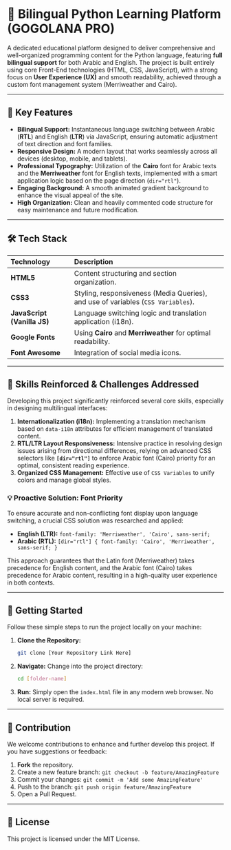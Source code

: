 # 🐍 Bilingual Python Learning Platform (GOGOLANA PRO)

A dedicated educational platform designed to deliver comprehensive and well-organized programming content for the Python language, featuring **full bilingual support** for both Arabic and English. The project is built entirely using core Front-End technologies (HTML, CSS, JavaScript), with a strong focus on **User Experience (UX)** and smooth readability, achieved through a custom font management system (Merriweather and Cairo).

---

## 🌟 Key Features

* **Bilingual Support:** Instantaneous language switching between Arabic (**RTL**) and English (**LTR**) via JavaScript, ensuring automatic adjustment of text direction and font families.
* **Responsive Design:** A modern layout that works seamlessly across all devices (desktop, mobile, and tablets).
* **Professional Typography:** Utilization of the **Cairo** font for Arabic texts and the **Merriweather** font for English texts, implemented with a smart application logic based on the page direction (`dir="rtl"`).
* **Engaging Background:** A smooth animated gradient background to enhance the visual appeal of the site.
* **High Organization:** Clean and heavily commented code structure for easy maintenance and future modification.

---

## 🛠️ Tech Stack

| Technology | Description |
| :--- | :--- |
| **HTML5** | Content structuring and section organization. |
| **CSS3** | Styling, responsiveness (Media Queries), and use of variables (`CSS Variables`). |
| **JavaScript (Vanilla JS)** | Language switching logic and translation application (i18n). |
| **Google Fonts** | Using **Cairo** and **Merriweather** for optimal readability. |
| **Font Awesome** | Integration of social media icons. |

---

## 🧠 Skills Reinforced & Challenges Addressed

Developing this project significantly reinforced several core skills, especially in designing multilingual interfaces:

1.  **Internationalization (i18n):** Implementing a translation mechanism based on `data-i18n` attributes for efficient management of translated content.
2.  **RTL/LTR Layout Responsiveness:** Intensive practice in resolving design issues arising from directional differences, relying on advanced CSS selectors like **`[dir="rtl"]`** to enforce Arabic font (Cairo) priority for an optimal, consistent reading experience.
3.  **Organized CSS Management:** Effective use of `CSS Variables` to unify colors and manage global styles.

### 💡 Proactive Solution: Font Priority

To ensure accurate and non-conflicting font display upon language switching, a crucial CSS solution was researched and applied:

* **English (LTR):** `font-family: 'Merriweather', 'Cairo', sans-serif;`
* **Arabic (RTL):** `[dir="rtl"] { font-family: 'Cairo', 'Merriweather', sans-serif; }`

This approach guarantees that the Latin font (Merriweather) takes precedence for English content, and the Arabic font (Cairo) takes precedence for Arabic content, resulting in a high-quality user experience in both contexts.

---

## 🚀 Getting Started

Follow these simple steps to run the project locally on your machine:

1.  **Clone the Repository:**
    ```bash
    git clone [Your Repository Link Here]
    ```
2.  **Navigate:** Change into the project directory:
    ```bash
    cd [folder-name]
    ```
3.  **Run:** Simply open the `index.html` file in any modern web browser. No local server is required.

---

## 🤝 Contribution

We welcome contributions to enhance and further develop this project. If you have suggestions or feedback:

1.  **Fork** the repository.
2.  Create a new feature branch: `git checkout -b feature/AmazingFeature`
3.  Commit your changes: `git commit -m 'Add some AmazingFeature'`
4.  Push to the branch: `git push origin feature/AmazingFeature`
5.  Open a Pull Request.

---

## 📄 License

This project is licensed under the MIT License.
